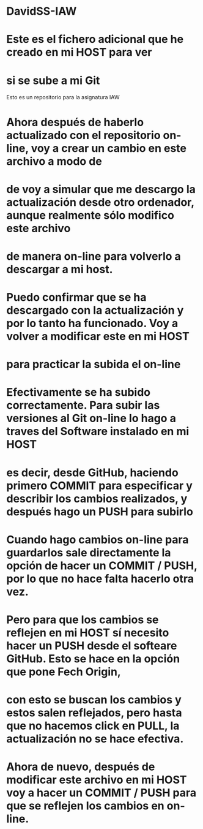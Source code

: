 # DavidSS-IAW

# Este es el fichero adicional que he creado en mi HOST para ver
# si se sube a mi Git
Esto es un repositorio para la asignatura IAW

# Ahora después de haberlo actualizado con el repositorio on-line, voy a crear un cambio en este archivo a modo de
# de voy a simular que me descargo la actualización desde otro ordenador, aunque realmente sólo modifico este archivo
# de manera on-line para volverlo a descargar a mi host. 

# Puedo confirmar que se ha descargado con la actualización y por lo tanto ha funcionado. Voy a volver a modificar este en mi HOST
# para practicar la subida el on-line

# Efectivamente se ha subido correctamente. Para subir las versiones al Git on-line lo hago a traves del Software instalado en mi HOST
# es decir, desde GitHub, haciendo primero COMMIT para especificar y describir los cambios realizados, y después hago un PUSH para subirlo

# Cuando hago cambios on-line para guardarlos sale directamente la opción de hacer un COMMIT / PUSH, por lo que no hace falta hacerlo otra vez.
# Pero para que los cambios se reflejen en mi HOST sí necesito hacer un PUSH desde el softeare GitHub. Esto se hace en la opción que pone Fech Origin,
# con esto se buscan los cambios y estos salen reflejados, pero hasta que no hacemos click en PULL, la actualización no se hace efectiva.

# Ahora de nuevo, después de modificar este archivo en mi HOST voy a hacer un COMMIT / PUSH para que se reflejen los cambios en on-line.



